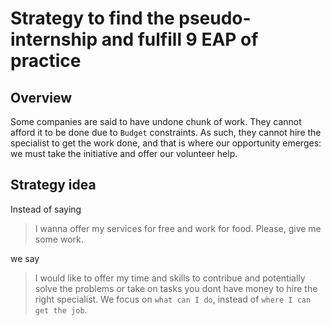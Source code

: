 # Strategy to find the pseudo-internship and fulfill 9 EAP of practice

## Overview

Some companies are said to have undone chunk of work. They cannot afford it to be done
due to `Budget` constraints. As such, they cannot hire the specialist to get the work
done, and that is where our opportunity emerges: we must take the initiative and offer our
volunteer help.


## Strategy idea

Instead of saying 

> I wanna offer my services for free and work for food. Please, give me some work.

we say

> I would like to offer my time and skills to contribue and potentially solve the problems 
or take on tasks you dont have money to hire the right specialist. We focus on `what can I do`, 
instead of `where I can get the job`.